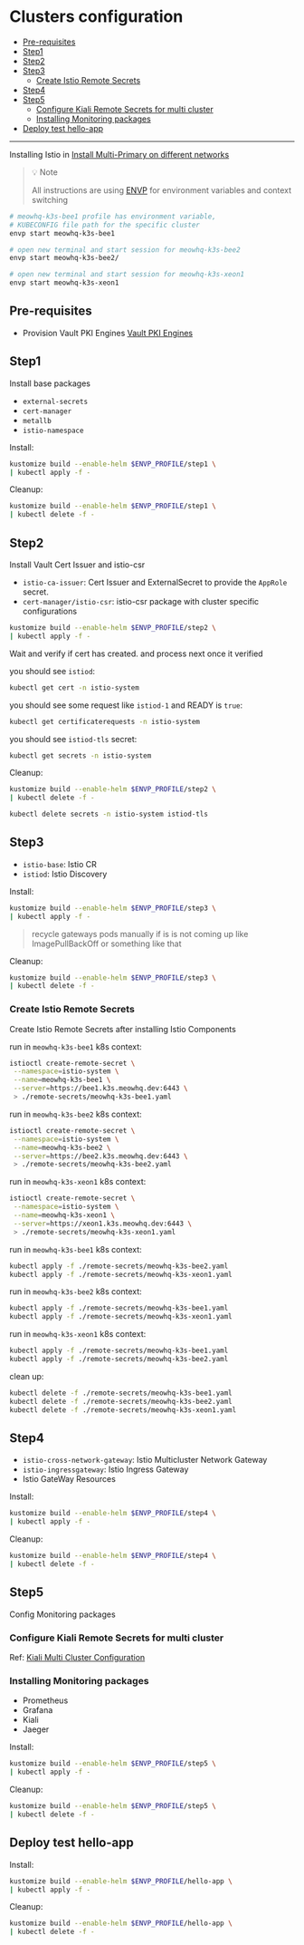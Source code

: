 # Clusters configuration

- [Pre-requisites](#pre-requisites)
- [Step1](#step1)
- [Step2](#step2)
- [Step3](#step3)
  - [Create Istio Remote Secrets](#create-istio-remote-secrets)
- [Step4](#step4)
- [Step5](#step5)
  - [Configure Kiali Remote Secrets for multi cluster](#configure-kiali-remote-secrets-for-multi-cluster)
  - [Installing Monitoring packages](#installing-monitoring-packages)
- [Deploy test hello-app](#deploy-test-hello-app)

----

Installing Istio in [Install Multi-Primary on different networks](https://istio.io/latest/docs/setup/install/multicluster/multi-primary_multi-network/)

> 💡 Note
>
> All instructions are using [ENVP](https://github.com/sunggun-yu/envp) for environment variables and context switching

```bash
# meowhq-k3s-bee1 profile has environment variable,
# KUBECONFIG file path for the specific cluster
envp start meowhq-k3s-bee1

# open new terminal and start session for meowhq-k3s-bee2
envp start meowhq-k3s-bee2/

# open new terminal and start session for meowhq-k3s-xeon1
envp start meowhq-k3s-xeon1
```

## Pre-requisites

- Provision Vault PKI Engines [Vault PKI Engines](../docs/configure-vault-pki-engines.md)

## Step1

Install base packages

- `external-secrets`
- `cert-manager`
- `metallb`
- `istio-namespace`

Install:

```bash
kustomize build --enable-helm $ENVP_PROFILE/step1 \
| kubectl apply -f -
```

Cleanup:

```bash
kustomize build --enable-helm $ENVP_PROFILE/step1 \
| kubectl delete -f -
```

## Step2

Install Vault Cert Issuer and istio-csr

- `istio-ca-issuer`: Cert Issuer and ExternalSecret to provide the `AppRole` secret.
- `cert-manager/istio-csr`: istio-csr package with cluster specific configurations

```bash
kustomize build --enable-helm $ENVP_PROFILE/step2 \
| kubectl apply -f -
```

Wait and verify if cert has created. and process next once it verified

you should see `istiod`:

```bash
kubectl get cert -n istio-system
```

you should see some request like `istiod-1` and READY is `true`:

```bash
kubectl get certificaterequests -n istio-system
```

you should see `istiod-tls` secret:

```bash
kubectl get secrets -n istio-system
```

Cleanup:

```bash
kustomize build --enable-helm $ENVP_PROFILE/step2 \
| kubectl delete -f -

kubectl delete secrets -n istio-system istiod-tls
```

## Step3

- `istio-base`: Istio CR
- `istiod`: Istio Discovery

Install:

```bash
kustomize build --enable-helm $ENVP_PROFILE/step3 \
| kubectl apply -f -
```

> recycle gateways pods manually if is is not coming up like ImagePullBackOff or something like that

Cleanup:

```bash
kustomize build --enable-helm $ENVP_PROFILE/step3 \
| kubectl delete -f -
```

### Create Istio Remote Secrets

Create Istio Remote Secrets after installing Istio Components

run in `meowhq-k3s-bee1` k8s context:

```bash
istioctl create-remote-secret \
 --namespace=istio-system \
 --name=meowhq-k3s-bee1 \
 --server=https://bee1.k3s.meowhq.dev:6443 \
 > ./remote-secrets/meowhq-k3s-bee1.yaml
```

run in `meowhq-k3s-bee2` k8s context:

```bash
istioctl create-remote-secret \
 --namespace=istio-system \
 --name=meowhq-k3s-bee2 \
 --server=https://bee2.k3s.meowhq.dev:6443 \
 > ./remote-secrets/meowhq-k3s-bee2.yaml
```

run in `meowhq-k3s-xeon1` k8s context:

```bash
istioctl create-remote-secret \
 --namespace=istio-system \
 --name=meowhq-k3s-xeon1 \
 --server=https://xeon1.k3s.meowhq.dev:6443 \
 > ./remote-secrets/meowhq-k3s-xeon1.yaml
```

run in `meowhq-k3s-bee1` k8s context:

```bash
kubectl apply -f ./remote-secrets/meowhq-k3s-bee2.yaml
kubectl apply -f ./remote-secrets/meowhq-k3s-xeon1.yaml
```

run in `meowhq-k3s-bee2` k8s context:

```bash
kubectl apply -f ./remote-secrets/meowhq-k3s-bee1.yaml
kubectl apply -f ./remote-secrets/meowhq-k3s-xeon1.yaml
```

run in `meowhq-k3s-xeon1` k8s context:

```bash
kubectl apply -f ./remote-secrets/meowhq-k3s-bee1.yaml
kubectl apply -f ./remote-secrets/meowhq-k3s-bee2.yaml
```

clean up:

```bash
kubectl delete -f ./remote-secrets/meowhq-k3s-bee1.yaml
kubectl delete -f ./remote-secrets/meowhq-k3s-bee2.yaml
kubectl delete -f ./remote-secrets/meowhq-k3s-xeon1.yaml
```

## Step4

- `istio-cross-network-gateway`: Istio Multicluster Network Gateway
- `istio-ingressgateway`: Istio Ingress Gateway
- Istio GateWay Resources

Install:

```bash
kustomize build --enable-helm $ENVP_PROFILE/step4 \
| kubectl apply -f -
```

Cleanup:

```bash
kustomize build --enable-helm $ENVP_PROFILE/step4 \
| kubectl delete -f -
```

## Step5

Config Monitoring packages

### Configure Kiali Remote Secrets for multi cluster

Ref: [Kiali Multi Cluster Configuration](./kiali-multicluster/README.md)

### Installing Monitoring packages

- Prometheus
- Grafana
- Kiali
- Jaeger

Install:

```bash
kustomize build --enable-helm $ENVP_PROFILE/step5 \
| kubectl apply -f -
```

Cleanup:

```bash
kustomize build --enable-helm $ENVP_PROFILE/step5 \
| kubectl delete -f -
```

## Deploy test hello-app

Install:

```bash
kustomize build --enable-helm $ENVP_PROFILE/hello-app \
| kubectl apply -f -
```

Cleanup:

```bash
kustomize build --enable-helm $ENVP_PROFILE/hello-app \
| kubectl delete -f -
```

